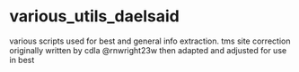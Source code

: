 # various_utils_daelsaid
various scripts used for best and general info extraction. tms site correction originally written by cdla @rnwright23w then adapted and adjusted for use in best
